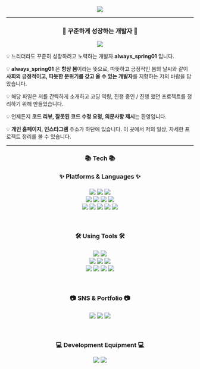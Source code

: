 <div align="center">
  <img src= "https://capsule-render.vercel.app/api?type=waving&color=6ccad0&height=400&section=footer&reversal=false&text=always_spring&fontSize=90&fontColor=black&animation=twinkling&fontAlignY=55&desc=Growing%20Devleoper&descAlignY=75&descSize=50" />
</div>

---
<div align="center">
  <h3><b>🚀 꾸준하게 성장하는 개발자 🚀</b></h3>
  <a href="https://github.com/always-spring01/always-spring01/blob/main/README.md">
    <img src="https://img.shields.io/badge/Readme-181717?style=flat-square&logo=ReadMe&logoColor=white"/>
  </a>
</div>

💡 느리더라도 꾸준히 성장하려고 노력하는 개발자 **always_spring01** 입니다.

💡 **always_spring01** 은 **항상 봄**이라는 뜻으로, 따뜻하고 긍정적인 봄의 날씨와 같이 **사회의 긍정적이고, 따듯한 분위기를 갖고 올 수 있는 개발자**를 지향하는 저의 바람을 담았습니다.

💡 해당 파일은 저를 간략하게 소개하고 코딩 역량, 진행 중인 / 진행 했던 프로젝트를 정리하기 위해 만들었습니다.

💡 언제든지 **코드 리뷰, 잘못된 코드 수정 요청, 의문사항 제시**는 환영입니다.

💡 **개인 홈페이지, 인스타그램** 주소가 하단에 있습니다. 이 곳에서 저의 일상, 자세한 프로젝트 정리를 볼 수 있습니다.

---
<div align="center">
  <h3><b>📚 Tech 📚</b></h3>
    <h3>✨ Platforms & Languages ✨<h3>
      <img src="https://img.shields.io/badge/Java-007396?style=flat-square&logo=Conda-Forge&logoColor=white"/>
      <img src="https://img.shields.io/badge/JavaScript-F7DF1E?style=flat-square&logo=JavaScript&logoColor=white"/>
      <img src="https://img.shields.io/badge/Node.js-339933?style=flat-square&logo=Node.js&logoColor=white"/> <br>
      <img src="https://img.shields.io/badge/Python-3776AB?style=flat-square&logo=Python&logoColor=white"/>
      <img src="https://img.shields.io/badge/Django-092E20?style=flat-square&logo=Django&logoColor=white"/>
      <img src="https://img.shields.io/badge/C-00599C?style=flat-square&logo=C&logoColor=white"/>
      <img src="https://img.shields.io/badge/Arduino-00979D?style=flat-square&logo=Arduino&logoColor=white"/> <br>
      <img src="https://img.shields.io/badge/Android-3DDC84?style=flat-square&logo=Android&logoColor=white"/>
      <img src="https://img.shields.io/badge/Windows-007BD4?style=flat-square&logo=Windows 11&logoColor=white"/>
      <img src="https://img.shields.io/badge/macOS-000000?style=flat-square&logo=macOS&logoColor=white"/>
      <img src="https://img.shields.io/badge/Linux-FCC624?style=flat-square&logo=Linux&logoColor=white"/>
      <img src="https://img.shields.io/badge/Ubuntu-E95420?style=flat-square&logo=Ubuntu&logoColor=white"/>
</div>
<br>
<div align="center">
    <h3>🛠 Using Tools 🛠<h3>
      <img src="https://img.shields.io/badge/Visual Studio-5C2D91?style=flat-square&logo=Visual Studio&logoColor=white"/>
      <img src="https://img.shields.io/badge/Visual Studio Code-007ACC?style=flat-square&logo=Visual Studio Code&logoColor=white"/><br>
      <img src="https://img.shields.io/badge/Eclipse IDE-2C2255?style=flat-square&logo=Eclipse IDE&logoColor=white"/>
      <img src="https://img.shields.io/badge/PyCharm-000000?style=flat-square&logo=PyCharm&logoColor=white"/>
      <img src="https://img.shields.io/badge/Android Studio-3DDC84?style=flat-square&logo=Android Studio&logoColor=white"/><br>
      <img src="https://img.shields.io/badge/iTerm2-000000?style=flat-square&logo=iTerm2&logoColor=white"/>
      <img src="https://img.shields.io/badge/XCode-147EFB?style=flat-square&logo=Xcode&logoColor=white"/>
      <img src="https://img.shields.io/badge/GitHub-181717?style=flat-square&logo=GitHub&logoColor=white"/>
      <img src="https://img.shields.io/badge/GitHub Desktop-181717?style=flat-square&logo=Github&logoColor=white"/>
</div>
<br>
<div align="center">
    <h3>📷 SNS & Portfolio 📷<h3>
      <img src="https://img.shields.io/badge/Instagram-E4405F?style=flat-square&logo=Instagram&logoColor=white"/>
      <img src="https://img.shields.io/badge/GitHub-181717?style=flat-square&logo=GitHub&logoColor=white"/>
      <img src="https://img.shields.io/badge/GitHub Pages-222222?style=flat-square&logo=GitHub Pages&logoColor=white"/>
</div>
<br>
<div align="center">
    <h3>💻 Development Equipment 💻</h3>
      <img src="https://img.shields.io/badge/ThinkPad T490s-EE2624?style=flat-square&logo=ThinkPad&logoColor=white"/>
      <img src="https://img.shields.io/badge/MacBook Pro 14(M1pro)-000000?style=flat-square&logo=Apple&logoColor=white"/>
</div>

